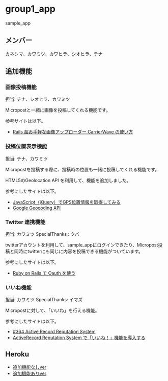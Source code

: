 group1_app
====================
sample_app

メンバー
-----------
カネシマ、カワミツ、カワヒラ、シオヒラ、チナ

追加機能
---------
### 画像投稿機能

担当: チナ、シオヒラ、カワミツ

Micropostと一緒に画像を投稿してくれる機能です。

参考サイトは以下。

* [Rails 超お手軽な画像アップローダー CarrierWave の使い方](http://www.workabroad.jp/tech/1118)

### 投稿位置表示機能

担当: チナ、カワミツ

Micropostを投稿する際に、投稿時の位置も一緒に投稿してくれる機能です。

HTML5のGeolocation API を利用して、機能を追加しました。

参考にしたサイトは以下。

* [JavaScript（jQuery）でGPS位置情報を取得してみる](http://black-flag.net/jquery/20110926-3481.html)
* [Google Geocoding API](https://developers.google.com/maps/documentation/geocoding/?hl=ja)

### Twitter 連携機能

担当: カワミツ SpecialThanks : クバ

twitterアカウントを利用して、sample_appにログインできたり、Micropost投稿と同時にtwitterにも同じに内容を投稿できる機能がついています。

参考にしたサイトは以下。

* [Ruby on Rails で Oauth を使う](http://d4i.hateblo.jp/entry/2013/09/09/210558)

### いいね機能

担当: カワミツ SpecialThanks: イマズ

Micropostに対して、「いいね」を行える機能。

参考にしたサイトは以下。

* [#364 Active Record Reputation System](http://railscasts.com/episodes/364-active-record-reputation-system?language=ja&view=asciicast)
* [ActiveRecord Reputation System で「いいね！」機能を導入する](http://easyramble.com/activerecord-reputation-system.html)

Heroku
-------

* [追加機能なしver](https://nameless-springs-7856.herokuapp.com/)
* [追加機能ありver](https://fierce-peak-9855.herokuapp.com/)
